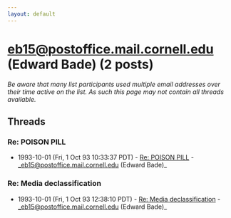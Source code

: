 ```yaml
---
layout: default
---
```


# eb15@postoffice.mail.cornell.edu (Edward Bade) (2 posts)

_Be aware that many list participants used multiple email addresses over their time active on the list. As such this page may not contain all threads available._

## Threads

### Re: POISON PILL
+ 1993-10-01 (Fri, 1 Oct 93 10:33:37 PDT) - [Re: POISON PILL](/archive/1993/10/6b5529161123794c95427bd47c4fce82933825b636332f30efa3d61f8d3e7161) - _eb15@postoffice.mail.cornell.edu (Edward Bade)_

### Re: Media declassification
+ 1993-10-01 (Fri, 1 Oct 93 12:38:10 PDT) - [Re: Media declassification](/archive/1993/10/668cc6d89f1e81b32c02d68b874752e77bbafa3c664ea3d639948f52434c63e3) - _eb15@postoffice.mail.cornell.edu (Edward Bade)_


